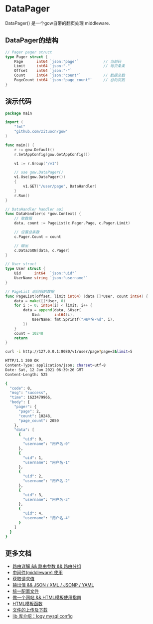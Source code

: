 # DataPager

DataPager() 是一个gow自带的翻页处理 middleware.


## DataPager的结构

```go
// Pager pager struct
type Pager struct {
    Page      int64 `json:"page"`           // 当前码
    Limit     int64 `json:"-"`              // 每页条条
    Offset    int64 `json:"-"`       
    Count     int64 `json:"count"`          // 数据总数
    PageCount int64 `json:"page_count"`     // 总的页数
}
```

## 演示代码

```go
package main

import (
    "fmt"
    "github.com/zituocn/gow"
)

func main() {
    r := gow.Default()
    r.SetAppConfig(gow.GetAppConfig())

    v1 := r.Group("/v1")

    // use gow.DataPager()
    v1.Use(gow.DataPager())
    {
        v1.GET("/user/page", DataHandler)
    }
    r.Run()
}

// DataHandler handler api
func DataHandler(c *gow.Context) {
    // 取数据
    data, count := PageList(c.Pager.Page, c.Pager.Limit)

    // 设置总条数
    c.Pager.Count = count

    // 输出
    c.DataJSON(data, c.Pager)
}

// User struct
type User struct {
    Uid      int64  `json:"uid"`
    UserName string `json:"username"`
}

// PageList 返回假的数据
func PageList(offset, limit int64) (data []*User, count int64) {
    data = make([]*User, 0)
    for i := 0; int64(i) < limit; i++ {
        data = append(data, &User{
            Uid:      int64(i),
            UserName: fmt.Sprintf("用户名-%d", i),
        })
    }
    count = 10248
    return
}

```

```sh
curl -i http://127.0.0.1:8080/v1/user/page?page=2&limit=5

HTTP/1.1 200 OK
Content-Type: application/json; charset=utf-8
Date: Sat, 12 Jun 2021 06:39:26 GMT
Content-Length: 525

{
  "code": 0,
  "msg": "success",
  "time": 1623479966,
  "body": {
    "pager": {
      "page": 2,
      "count": 10248,
      "page_count": 2050
    },
    "data": [
      {
        "uid": 0,
        "username": "用户名-0"
      },
      {
        "uid": 1,
        "username": "用户名-1"
      },
      {
        "uid": 2,
        "username": "用户名-2"
      },
      {
        "uid": 3,
        "username": "用户名-3"
      },
      {
        "uid": 4,
        "username": "用户名-4"
      }
    ]
  }
}
```


## 更多文档

* [路由详解 && 路由参数 && 路由分组](https://github.com/zituocn/gow/blob/main/docs/route.md)
* [中间件(middleware) 使用](https://github.com/zituocn/gow/blob/main/docs/middleware.md)
* [获取请求值](https://github.com/zituocn/gow/blob/main/docs/request.md)
* [输出值 && JSON / XML / JSONP / YAML](https://github.com/zituocn/gow/blob/main/docs/response.md)
* [统一配置文件](https://github.com/zituocn/gow/blob/main/docs/config.md)
* [做一个网站 && HTML模板使用指南](https://github.com/zituocn/gow/blob/main/docs/website.md)
* [HTML模板函数](https://github.com/zituocn/gow/blob/main/docs/html.md)
* [文件的上传及下载](https://github.com/zituocn/gow/blob/main/docs/upload.md)
* [lib 库介绍：logy mysql config ](https://github.com/zituocn/gow/blob/main/docs/lib.md)